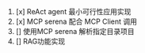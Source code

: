 1. [x] ReAct agent 最小可行性应用实现
2. [x] MCP serena 配合 MCP Client 调用
3. [] 使用MCP serena 解析指定目录项目
4. [] RAG功能实现